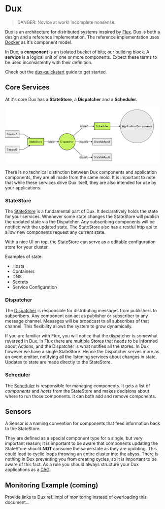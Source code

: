# Dux

> DANGER: Novice at work! Incomplete nonsense.

Dux is an architecture for distributed systems inspired by [Flux](https://facebook.github.io/flux/). Dux is both a design and a reference implementation. The reference implementation uses [Docker](https://www.docker.com/) as it's component model. 

In Dux, a **component** is an isolated bucket of bits; our building block. A **service** is a logical unit of one or more components. Expect these terms to be used inconsistently with their definition. 

Check out the [dux-quickstart](https://github.com/asbjornenge/dux-quickstart) guide to get started.

## Core Services 

At it's core Dux has a **StateStore**, a **Dispatcher** and a **Scheduler**.

![core](core.mermaid.png)

There is no technical distinction between Dux components and application components, they are all made from the same mold. It is important to note that while these services drive Dux itself, they are also intended for use by your applications. 

### StateStore

The [StateStore](https://github.com/asbjornenge/dux-statestore) is a fundamental part of Dux. It declaratively holds the state for your services. Whenever some state changes the StateStore will publish the updated state via the Dispatcher. Any subscribing components will be notified with the updated state. The StateStore also has a restful http api to allow new components request any current state.

With a nice UI on top, the StateStore can serve as a editable configuration store for your cluster.

Examples of state:

* Hosts
* Containers
* DNS
* Secrets
* Service Configuration

### Dispatcher

The [Dispatcher](https://github.com/asbjornenge/dux-dispatcher) is responsible for distributing messages from publishers to subscribers. Any component can act as publisher or subscriber to any message channel. Messages will be broadcast to all subscribes of that channel. This flexibility allows the system to grow dynamically.

If you are familiar with Flux, you will notice that the dispatcher is somewhat reversed in Dux. In Flux there are multiple Stores that needs to be informed about Actions, and the Dispatcher is what notifies all the stores. In Dux however we have a single StateStore. Hence the Dispatcher serves more as an event emitter, notifying all the listening services about changes in state. Updates to state are made directly to the StateStore.

### Scheduler

The [Scheduler](https://github.com/asbjornenge/dux-scheduler) is responsible for managing components. It gets a list of *components* and *hosts* from the StateStore and makes decisions about where to run those components. It can both add and remove components.

## Sensors

A Sensor is a naming convention for components that feed information back to the StateStore. 

They are defined as a special component type for a single, but very important reason; It is important to be aware that components updating the StateStore should **NOT** consume the same state as they are updating. This could lead to cyclic loops throwing an entire cluster into the abyss. There is nothing in Dux preventing you from creating cycles, so it is important to be aware of this fact. As a rule you should always structure your Dux applications as a [DAG](http://en.wikipedia.org/wiki/Directed_acyclic_graph).

## Monitoring Example (coming)

Provide links to Dux ref. impl of monitoring instead of overloading this document...
